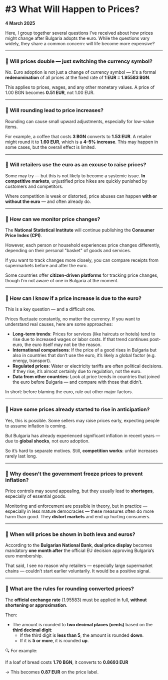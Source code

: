 # #3 What Will Happen to Prices?

**4 March 2025**

Here, I group together several questions I’ve received about how prices might change after Bulgaria adopts the euro. While the questions vary widely, they share a common concern: will life become more expensive?

---

### 💬 Will prices double — just switching the currency symbol?

No. Euro adoption is not just a change of currency symbol — it's a formal **redenomination** of all prices at the fixed rate of **1 EUR = 1.95583 BGN**.

This applies to prices, wages, and any other monetary values. A price of 1.00 BGN becomes **0.51 EUR**, not 1.00 EUR.

---

### 💬 Will rounding lead to price increases?

Rounding can cause small upward adjustments, especially for low-value items.

For example, a coffee that costs **3 BGN** converts to **1.53 EUR**. A retailer might round it to **1.60 EUR**, which is a **4–5% increase**. This may happen in some cases, but the overall effect is limited.

---

### 💬 Will retailers use the euro as an excuse to raise prices?

Some may try — but this is not likely to become a systemic issue. **In competitive markets**, unjustified price hikes are quickly punished by customers and competitors.

Where competition is weak or distorted, price abuses can happen **with or without the euro** — and often already do.

---

### 💬 How can we monitor price changes?

The **National Statistical Institute** will continue publishing the **Consumer Price Index (CPI)**.

However, each person or household experiences price changes differently, depending on their personal "basket" of goods and services.

If you want to track changes more closely, you can compare receipts from supermarkets before and after the euro.

Some countries offer **citizen-driven platforms** for tracking price changes, though I’m not aware of one in Bulgaria at the moment.

---

### 💬 How can I know if a price increase is due to the euro?

This is a key question — and a difficult one.

Prices fluctuate constantly, no matter the currency. If you want to understand real causes, here are some approaches:

- **Long-term trends**: Prices for services (like haircuts or hotels) tend to rise due to increased wages or labor costs. If that trend continues post-euro, the euro itself may not be the reason.
- **International comparisons**: If the price of a good rises in Bulgaria but also in countries that don’t use the euro, it’s likely a global factor (e.g. energy, transport).
- **Regulated prices**: Water or electricity tariffs are often political decisions. If they rise, it’s almost certainly due to regulation, not the euro.
- **Data from other countries**: Look at price trends in countries that joined the euro before Bulgaria — and compare with those that didn’t.

In short: before blaming the euro, rule out other major factors.

---

### 💬 Have some prices already started to rise in anticipation?

Yes, this is possible. Some sellers may raise prices early, expecting people to assume inflation is coming.

But Bulgaria has already experienced significant inflation in recent years — due to **global shocks**, not euro adoption.

So it’s hard to separate motives. Still, **competition works**: unfair increases rarely last long.

---

### 💬 Why doesn’t the government freeze prices to prevent inflation?

Price controls may sound appealing, but they usually lead to **shortages**, especially of essential goods.

Monitoring and enforcement are possible in theory, but in practice — especially in less mature democracies — these measures often do more harm than good. They **distort markets** and end up hurting consumers.

---

### 💬 When will prices be shown in both leva and euros?

According to the **Bulgarian National Bank**, **dual price display** becomes mandatory **one month after** the official EU decision approving Bulgaria’s euro membership.

That said, I see no reason why retailers — especially large supermarket chains — couldn’t start earlier voluntarily. It would be a positive signal.

---

### 💬 What are the rules for rounding converted prices?

The **official exchange rate** (1.95583) must be applied in full, **without shortening or approximation**.

Then:

- The amount is rounded to **two decimal places (cents)** based on the **third decimal digit**:
    - If the third digit is **less than 5**, the amount is rounded **down**.
    - If it is **5 or more**, it is rounded **up**.

🔍 For example:

If a loaf of bread costs **1.70 BGN**, it converts to **0.8693 EUR**

→ This becomes **0.87 EUR** on the price label.